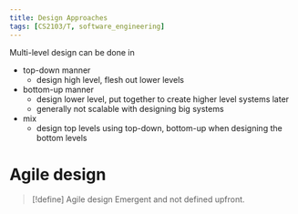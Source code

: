```yaml
---
title: Design Approaches
tags: [CS2103/T, software_engineering]
---
```

Multi-level design can be done in
- top-down manner
	- design high level, flesh out lower levels
- bottom-up manner
	- design lower level, put together to create higher level systems later
	- generally not scalable with designing big systems
- mix
	- design top levels using top-down, bottom-up when designing the bottom levels

# Agile design
> [!define] Agile design
> Emergent and not defined upfront. 
